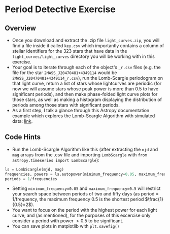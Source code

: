# Period Detective Exercise

## Overview
* Once you download and extract the .zip file ```light_curves.zip```, you will find a file inside it called ```key.csv``` which importantly contains a column of stellar identifiers for the 323 stars that have data in the ```light_curves/light_curves``` directory you will be working with in this exercise. 
* Your goal is to iterate through each of the object's ```_r.csv``` files (e.g. the file for the star ```2MASS_J20470481+4349114``` would be ```2MASS_J20470481+4349114_r.csv```), run the Lomb-Scargle periodogram on that light curve, return a list of stars whose lightcurves are periodic (for now we will assume stars whose peak power is more than 0.5 to have significant periods), and then make phase-folded light curve plots for those stars, as well as making a histogram displaying the distribution of periods among those stars with significant periods. 
* As a first step, I talk a glance through this Astropy documentation example which explores the Lomb-Scargle Algorithm with simulated data: [link](https://docs.astropy.org/en/stable/timeseries/lombscargle.html). 

## Code Hints
* Run the Lomb-Scargle Algorithm like this (after extracting the ```mjd``` and ```mag``` arrays from the .csv file and importing ```LombScargle``` with ```from astropy.timeseries import LombScargle```): 
```python
ls = LombScargle(mjd, mag)
frequencies, powers = ls.autopower(minimum_frequency=0.05, maximum_frequency=0.5)
periods = 1/frequencies
```
* Setting ```minimum_frequency=0.05``` and ```maximum_frequency=0.5``` will restrict your search space between periods of two and fifty days (as period = 1/frequency, the maximum frequency $0.5$ is the shortest period $\frac{1}{0.5}=2$). 
* You want to focus on the period with the highest power for each light curve, and (as mentioned), for the purposes of this excercise only consider a period with power $>0.5$ to be significant. 
* You can save plots in matplotlib with ```plt.savefig()```
